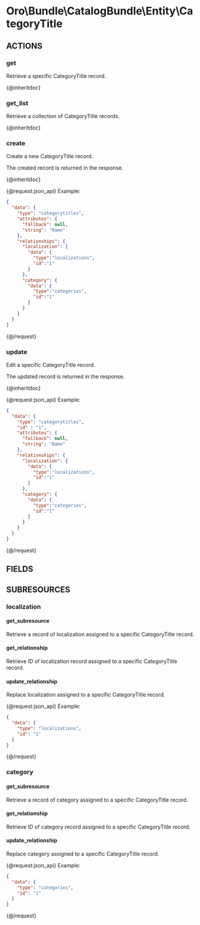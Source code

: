 # Oro\Bundle\CatalogBundle\Entity\CategoryTitle

## ACTIONS

### get

Retrieve a specific CategoryTitle record.

{@inheritdoc}

### get_list

Retrieve a collection of CategoryTitle records.

{@inheritdoc}

### create

Create a new CategoryTitle record.

The created record is returned in the response.

{@inheritdoc}

{@request:json_api}
Example:

```JSON
{
  "data": {
    "type": "categorytitles",
    "attributes": {
      "fallback": null,
      "string": "Name"
    },
    "relationships": {
      "localization": {
        "data": {
          "type":"localizations",
          "id":"1"
        }
      },
      "category": {
        "data": {
          "type":"categories",
          "id":"1"
        }
      }
    }
  }
}
```
{@/request}

### update

Edit a specific CategoryTitle record.

The updated record is returned in the response.

{@inheritdoc}

{@request:json_api}
Example:

```JSON
{
  "data": {
    "type": "categorytitles",
    "id" : "1",
    "attributes": {
      "fallback": null,
      "string": "Name"
    },
    "relationships": {
      "localization": {
        "data": {
          "type":"localizations",
          "id":"1"
        }
      },
      "category": {
        "data": {
          "type":"categories",
          "id":"1"
        }
      }
    }
  }
}
```
{@/request}

## FIELDS

## SUBRESOURCES

### localization

#### get_subresource

Retrieve a record of localization assigned to a specific CategoryTitle record.

#### get_relationship

Retrieve ID of localization record assigned to a specific CategoryTitle record.

#### update_relationship

Replace localization assigned to a specific CategoryTitle record.

{@request:json_api}
Example:

```JSON
{
  "data": {
    "type": "localizations",
    "id": "1"
  }
}
```
{@/request}

### category

#### get_subresource

Retrieve a record of category assigned to a specific CategoryTitle record.

#### get_relationship

Retrieve ID of category record assigned to a specific CategoryTitle record.

#### update_relationship

Replace category assigned to a specific CategoryTitle record.

{@request:json_api}
Example:

```JSON
{
  "data": {
    "type": "categories",
    "id": "1"
  }
}
```
{@/request}

